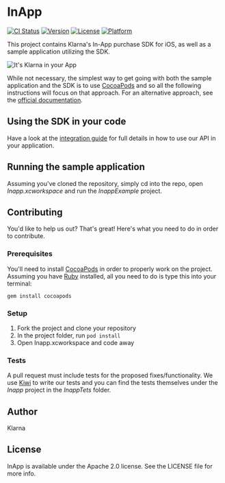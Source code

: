 # InApp

[![CI Status](https://api.travis-ci.org/yuval-netanel/inapp-ios.svg?style=flat)](https://travis-ci.org/yuval-netanel/inapp-ios)
[![Version](https://img.shields.io/cocoapods/v/InApp.svg?style=flat)](http://cocoadocs.org/docsets/InApp)
[![License](https://img.shields.io/cocoapods/l/InApp.svg?style=flat)](http://cocoadocs.org/docsets/InApp)
[![Platform](https://img.shields.io/cocoapods/p/InApp.svg?style=flat)](http://cocoadocs.org/docsets/InApp)

This project contains Klarna's In-App purchase SDK for iOS, as well as a sample application utilizing the SDK.

![It's Klarna in your App](https://raw.githubusercontent.com/yuval-netanel/inapp-ios/IACO-527-github-documentation/screenshot.png)

While not necessary, the simplest way to get going with both the sample application and the SDK is to use [CocoaPods](http://cocoapods.org) and so all the following instructions will focus on that approach. For an alternative approach, see the [official documentation](http://this_should_be_some_valid_link).

## Using the SDK in your code
Have a look at the [integration guide](doc/integration.md) for full details in how to use our API in your application.

## Running the sample application
Assuming you've cloned the repository, simply cd into the repo, open *Inapp.xcworkspace* and run the *InappExample* project.

## Contributing
You'd like to help us out? That's great! Here's what you need to do in order to contribute.

### Prerequisites
You'll need to install [CocoaPods](http://cocoapods.org) in order to properly work on the project. Assuming you have [Ruby](https://www.ruby-lang.org/en/downloads/) installed, all you need to do is type this into your terminal:

    gem install cocoapods

### Setup

1. Fork the project and clone your repository
2. In the project folder, run `pod install`
3. Open Inapp.xcworkspace and code away

### Tests
A pull request must include tests for the proposed fixes/functionality. We use [Kiwi](https://github.com/kiwi-bdd/Kiwi) to write our tests and you can find the tests themselves under the *Inapp* project in the *InappTets* folder.


## Author

Klarna

## License

InApp is available under the Apache 2.0 license. See the LICENSE file for more info.